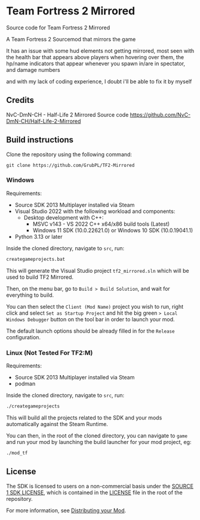 # Team Fortress 2 Mirrored

Source code for Team Fortress 2 Mirrored

A Team Fortress 2 Sourcemod that mirrors the game

It has an issue with some hud elements not getting mirrored, most seen with the health bar that appears above players when hovering over them, the hp/name indicators that appear whenever you spawn in/are in spectator, and damage numbers

and with my lack of coding experience, I doubt i'll be able to fix it by myself

## Credits

NvC-DmN-CH - Half-Life 2 Mirrored Source code https://github.com/NvC-DmN-CH/Half-Life-2-Mirrored

## Build instructions

Clone the repository using the following command:

`git clone https://github.com/GrubPL/TF2-Mirrored`

### Windows

Requirements:
 - Source SDK 2013 Multiplayer installed via Steam
 - Visual Studio 2022 with the following workload and components:
   - Desktop development with C++:
     - MSVC v143 - VS 2022 C++ x64/x86 build tools (Latest)
     - Windows 11 SDK (10.0.22621.0) or Windows 10 SDK (10.0.19041.1)
 - Python 3.13 or later

Inside the cloned directory, navigate to `src`, run:
```bat
creategameprojects.bat
```
This will generate the Visual Studio project `tf2_mirrored.sln` which will be used to build TF2 Mirrored.

Then, on the menu bar, go to `Build > Build Solution`, and wait for everything to build.

You can then select the `Client (Mod Name)` project you wish to run, right click and select `Set as Startup Project` and hit the big green `> Local Windows Debugger` button on the tool bar in order to launch your mod.

The default launch options should be already filled in for the `Release` configuration.

### Linux (Not Tested For TF2:M)

Requirements:
 - Source SDK 2013 Multiplayer installed via Steam
 - podman

Inside the cloned directory, navigate to `src`, run:
```bash
./creategameprojects
```

This will build all the projects related to the SDK and your mods automatically against the Steam Runtime.

You can then, in the root of the cloned directory, you can navigate to `game` and run your mod by launching the build launcher for your mod project, eg:
```bash
./mod_tf
```

## License

The SDK is licensed to users on a non-commercial basis under the [SOURCE 1 SDK LICENSE](LICENSE), which is contained in the [LICENSE](LICENSE) file in the root of the repository.

For more information, see [Distributing your Mod](#markdown-header-distributing-your-mod).
